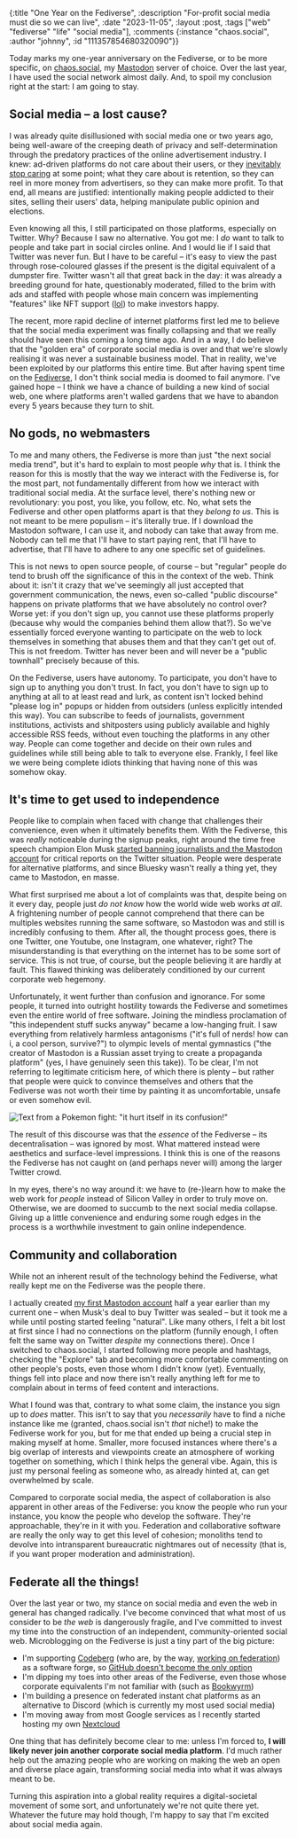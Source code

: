 {:title "One Year on the Fediverse",
 :description "For-profit social media must die so we can live",
 :date "2023-11-05",
 :layout :post,
 :tags ["web" "fediverse" "life" "social media"],
 :comments
 {:instance "chaos.social",
  :author "johnny",
  :id "111357854680320090"}}

Today marks my one-year anniversary on the Fediverse, or to be more specific, on [chaos.social](https://chaos.social), my [Mastodon](https://joinmastodon.org) server of choice. Over the last year, I have used the social network almost daily. And, to spoil my conclusion right at the start: I am going to stay.

## Social media – a lost cause?

I was already quite disillusioned with social media one or two years ago, being well-aware of the creeping death of privacy and self-determination through the predatory practices of the online advertisement industry. I knew: ad-driven platforms do not care about their users, or they [inevitably stop caring](https://pluralistic.net/2023/01/21/potemkin-ai/#hey-guys) at some point; what they care about is retention, so they can reel in more money from advertisers, so they can make more profit. To that end, all means are justified: intentionally making people addicted to their sites, selling their users' data, helping manipulate public opinion and elections.

Even knowing all this, I still participated on those platforms, especially on Twitter. Why? Because I saw no alternative. You got me: I *do* want to talk to people and take part in social circles online. And I would lie if I said that Twitter was never fun. But I have to be careful – it's easy to view the past through rose-coloured glasses if the present is the digital equivalent of a dumpster fire. Twitter wasn't all that great back in the day: it was already a breeding ground for hate, questionably moderated, filled to the brim with ads and staffed with people whose main concern was implementing "features" like NFT support ([lol](https://www.rollingstone.com/culture/culture-news/nfts-worthless-researchers-find-1234828767/)) to make investors happy.

The recent, more rapid decline of internet platforms first led me to believe that the social media experiment was finally collapsing and that we really should have seen this coming a long time ago. And in a way, I do believe that the "golden era" of corporate social media is over and that we're slowly realising it was never a sustainable business model. That in reality, we've been exploited by our platforms this entire time. But after having spent time on the [Fediverse](https://fediverse.info), I don't think social media is doomed to fail anymore. I've gained hope – I think we have a chance of building a new kind of social web, one where platforms aren't walled gardens that we have to abandon every 5 years because they turn to shit.

## No gods, no webmasters

To me and many others, the Fediverse is more than just "the next social media trend", but it's hard to explain to most people *why* that is. I think the reason for this is mostly that the way we interact with the Fediverse is, for the most part, not fundamentally different from how we interact with traditional social media. At the surface level, there's nothing new or revolutionary: you post, you like, you follow, etc. No, what sets the Fediverse and other open platforms apart is that they *belong to us*. This is not meant to be mere populism – it's literally true. If I download the Mastodon software, I can use it, and nobody can take that away from me. Nobody can tell me that I'll have to start paying rent, that I'll have to advertise, that I'll have to adhere to any one specific set of guidelines. 

This is not news to open source people, of course – but "regular" people do tend to brush off the significance of this in the context of the web. Think about it: isn't it crazy that we've seemingly all just accepted that government communication, the news, even so-called "public discourse" happens on private platforms that we have absolutely no control over? Worse yet: if you don't sign up, you cannot use these platforms properly (because why would the companies behind them allow that?). So we've essentially forced everyone wanting to participate on the web to lock themselves in something that abuses them and that they can't get out of. This is not freedom. Twitter has never been and will never be a "public townhall" precisely because of this.

On the Fediverse, users have autonomy. To participate, you don't have to sign up to anything you don't trust. In fact, you don't have to sign up to anything at all to at least read and lurk, as content isn't locked behind "please log in" popups or hidden from outsiders (unless explicitly intended this way). You can subscribe to feeds of journalists, government institutions, activists and shitposters using publicly available and highly accessible RSS feeds, without even touching the platforms in any other way. People can come together and decide on their own rules and guidelines while still being able to talk to everyone else. Frankly, I feel like we were being complete idiots thinking that having none of this was somehow okay.

## It's time to get used to independence

People like to complain when faced with change that challenges their convenience, even when it ultimately benefits them. With the Fediverse, this was *really* noticeable during the signup peaks, right around the time free speech champion Elon Musk [started banning journalists and the Mastodon account](https://rodinanews.co.uk/news/top-journalists-banned-from-twitter-without-notification-or-explanation-and-mastodons-account-is-gone-too/120807/) for critical reports on the Twitter situation. People were desperate for alternative platforms, and since Bluesky wasn't really a thing yet, they came to Mastodon, en masse.

What first surprised me about a lot of complaints was that, despite being on it every day, people just *do not know* how the world wide web works *at all*. A frightening number of people cannot comprehend that there can be multiples websites running the same software, so Mastodon was and still is incredibly confusing to them. After all, the thought process goes, there is one Twitter, one Youtube, one Instagram, one whatever, right? The misunderstanding is that everything on the internet has to be some sort of service. This is not true, of course, but the people believing it are hardly at fault. This flawed thinking was deliberately conditioned by our current corporate web hegemony.

Unfortunately, it went further than confusion and ignorance. For some people, it turned into outright hostility towards the Fediverse and sometimes even the entire world of free software. Joining the mindless proclamation of "this independent stuff sucks anyway" became a low-hanging fruit. I saw everything from relatively harmless antagonisms ("it's full of nerds! how can i, a cool person, survive?") to olympic levels of mental gymnastics ("the creator of Mastodon is a Russian asset trying to create a propaganda platform" (yes, I have genuinely seen this take)). To be clear, I'm not referring to legitimate criticism here, of which there is plenty – but rather that people were quick to convince themselves and others that the Fediverse was not worth their time by painting it as uncomfortable, unsafe or even somehow evil.

![Text from a Pokemon fight: "it hurt itself in its confusion!"](/img/fedi/it-hurt-itself.jpg)

The result of this discourse was that the *essence* of the Fediverse – its decentralisation – was ignored by most. What mattered instead were aesthetics and surface-level impressions. I think this is one of the reasons the Fediverse has not caught on (and perhaps never will) among the larger Twitter crowd.

In my eyes, there's no way around it: we have to (re-)learn how to make the web work for *people* instead of Silicon Valley in order to truly move on. Otherwise, we are doomed to succumb to the next social media collapse. Giving up a little convenience and enduring some rough edges in the process is a worthwhile investment to gain online independence.

## Community and collaboration 

While not an inherent result of the technology behind the Fediverse, what really kept me on the Fediverse was the people there.

I actually created [my first Mastodon account](https://mas.to/@johnnyjayjay/108211300802601846) half a year earlier than my current one – when Musk's deal to buy Twitter was sealed – but it took me a while until posting started feeling "natural". Like many others, I felt a bit lost at first since I had no connections on the platform (funnily enough, I often felt the same way on Twitter *despite* my connections there). Once I switched to chaos.social, I started following more people and hashtags, checking the "Explore" tab and becoming more comfortable commenting on other people's posts, even those whom I didn't know (yet). Eventually, things fell into place and now there isn't really anything left for me to complain about in terms of feed content and interactions.

What I found was that, contrary to what some claim, the instance you sign up to *does* matter. This isn't to say that you *necessarily* have to find a niche instance like me (granted, chaos.social isn't *that* niche!) to make the Fediverse work for you, but for me that ended up being a crucial step in making myself at home. Smaller, more focused instances where there's a big overlap of interests and viewpoints create an atmosphere of working together on something, which I think helps the general vibe. Again, this is just my personal feeling as someone who, as already hinted at, can get overwhelmed by scale. 

Compared to corporate social media, the aspect of collaboration is also apparent in other areas of the Fediverse: you know the people who run your instance, you know the people who develop the software. They're approachable, they're in it with you. Federation and collaborative software are really the only way to get this level of cohesion; monoliths tend to devolve into intransparent bureaucratic nightmares out of necessity (that is, if you want proper moderation and administration).

## Federate all the things!

Over the last year or two, my stance on social media and even the web in general has changed radically. I've become convinced that what most of us consider to be *the web* is dangerously fragile, and I've committed to invest my time into the construction of an independent, community-oriented social web. Microblogging on the Fediverse is just a tiny part of the big picture:

- I'm supporting [Codeberg](https://codeberg.org) (who are, by the way, [working on federation](https://forgefed.org/)) as a software forge, so [GitHub doesn't become the only option](https://blog.edwardloveall.com/lets-make-sure-github-doesnt-become-the-only-option)
- I'm dipping my toes into other areas of the Fediverse, even those whose corporate equivalents I'm not familiar with (such as [Bookwyrm](https://bookwyrm.social/user/johnny))
- I'm building a presence on federated instant chat platforms as an alternative to Discord (which is currently my most used social media)
- I'm moving away from most Google services as I recently started hosting my own [Nextcloud](https://nextcloud.com/)

One thing that has definitely become clear to me: unless I'm forced to, **I will likely never join another corporate social media platform**. I'd much rather help out the amazing people who are working on making the web an open and diverse place again, transforming social media into what it was always meant to be.

Turning this aspiration into a global reality requires a digital-societal movement of some sort, and unfortunately we're not quite there yet. Whatever the future may hold though, I'm happy to say that I'm excited about social media again.
